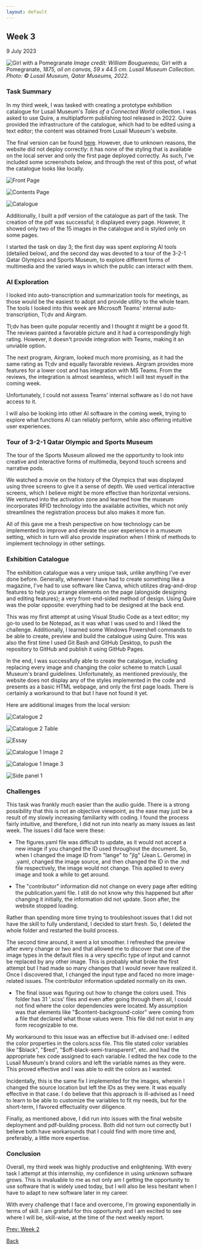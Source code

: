 ```yaml
---
layout: default
---
```


## Week 3
9 July 2023

![Girl with a Pomegranate](/assets/images/img.jpg)
*Image credit: William Bouguereau,* Girl with a Pomegranate, *1875, oil on canvas, 59 x 44.5 cm. Lusail Museum Collection. Photo: © Lusail Museum, Qatar Museums, 2022.*

### Task Summary

In my third week, I was tasked with creating a prototype exhibition catalogue for Lusail Museum's *Tales of a Connected World* collection. I was asked to use Quire, a multiplatform publishing tool released in 2022. Quire provided the infrastructure of the catalogue, which had to be edited using a text editor; the content was obtained from Lusail Museum's website.

The final version can be found [here](https://amamah-qm.github.io/exhibition-catalogue/). However, due to unknown reasons, the website did not deploy correctly: it has none of the styling that is available on the local server and only the first page deployed correctly. As such, I've included some screenshots below, and through the rest of this post, of what the catalogue looks like locally.

![Front Page](/assets/images/frontpg.jpg)

![Contents Page](/assets/images/contents.jpg)

![Catalogue](/assets/images/cat.jpg)

Additionally, I built a pdf version of the catalogue as part of the task. The creation of the pdf was successful; it displayed every page. However, it showed only two of the 15 images in the catalogue and is styled only on some pages.

I started the task on day 3; the first day was spent exploring AI tools (detailed below), and the second day was devoted to a tour of the 3-2-1 Qatar Olympics and Sports Museum, to explore different forms of multimedia and the varied ways in which the public can interact with them. 

### AI Exploration

I looked into auto-transcription and summarization tools for meetings, as those would be the easiest to adopt and provide utility to the whole team. The tools I looked into this week are Microsoft Teams' internal auto-transcription, Tl;dv and Airgram. 

Tl;dv has been quite popular recently and I thought it might be a good fit. The reviews painted a favorable picture and it had a correspondingly high rating. However, it doesn't provide integration with Teams, making it an unviable option.

The next program, Airgram, looked much more promising, as it had the same rating as Tl;dv and equally favorable reviews. Airgram provides more features for a lower cost and has integration with MS Teams. From the reviews, the integration is almost seamless, which I will test myself in the coming week.

Unfortunately, I could not assess Teams' internal software as I do not have access to it.

I will also be looking into other AI software in the coming week, trying to explore what functions AI can reliably perform, while also offering intuitive user experiences.

### Tour of 3-2-1 Qatar Olympic and Sports Museum

The tour of the Sports Museum allowed me the opportunity to look into creative and interactive forms of multimedia, beyond touch screens and narrative pods.

We watched a movie on the history of the Olympics that was displayed using three screens to give it a sense of depth. We used vertical interactive screens, which I believe might be more effective than horizontal versions. We ventured into the activation zone and learned how the museum incorporates RFID technology into the available activities, which not only streamlines the registration process but also makes it more fun.

All of this gave me a fresh perspective on how technology can be implemented to improve and elevate the user experience in a museum setting, which in turn will also provide inspiration when I think of methods to implement technology in other settings.

### Exhibition Catalogue

The exhibition catalogue was a very unique task, unlike anything I've ever done before. Generally, whenever I have had to create something like a magazine, I've had to use software like Canva, which utilizes drag-and-drop features to help you arrange elements on the page (alongside designing and editing features); a very front-end-sided method of design. Using Quire was the polar opposite: everything had to be designed at the back end. 

This was my first attempt at using Visual Studio Code as a text editor; my go-to used to be Notepad, as it was what I was used to and I liked the challenge. Additionally, I learned some Windows Powershell commands to be able to create, preview and build the catalogue using Quire. This was also the first time I used Git Bash and GitHub Desktop, to push the repository to GitHub and publish it using GitHub Pages.

In the end, I was successfully able to create the catalogue, including replacing every image and changing the color scheme to match Lusail Museum's brand guidelines. Unfortunately, as mentioned previously, the website does not display any of the styles implemented in the code and presents as a basic HTML webpage, and only the first page loads. There is certainly a workaround to that but I have not found it yet.

Here are additional images from the local version:

![Catalogue 2](/assets/images/cat2.jpg)

![Catalogue 2 Table](/assets/images/cat2table.jpg)

![Essay](/assets/images/essay.jpg)

![Catalogue 1 Image 2](/assets/images/cat1img2.jpg)

![Catalogue 1 Image 3](/assets/images/cat1img3.jpg)

![Side panel 1](/assets/images/sidepanel.jpg)

### Challenges

This task was frankly much easier than the audio guide. There is a strong possibility that this is not an objective viewpoint, as the ease may just be a result of my slowly increasing familiarity with coding. I found the process fairly intuitive, and therefore, I did not run into nearly as many issues as last week. The issues I did face were these:

- The figures.yaml file was difficult to update, as it would not accept a new image if you changed the ID used throughout the document. So, when I changed the image ID from "lange" to "jlg" (Jean L. Gerome) in .yaml, changed the image source, and then changed the ID in the .md file respectively, the image would not change. This applied to every image and took a while to get around.
  
- The "contributor" information did not change on every page after editing the publication.yaml file. I still do not know why this happened but after changing it initially, the information did not update. Soon after, the website stopped loading.

Rather than spending more time trying to troubleshoot issues that I did not have the skill to fully understand, I decided to start fresh. So, I deleted the whole folder and restarted the build process.

The second time around, it went a lot smoother. I refreshed the preview after every change or two and that allowed me to discover that one of the image types in the default files is a very specific type of input and cannot be replaced by any other image. This is probably what broke the first attempt but I had made so many changes that I would never have realized it. Once I discovered that, I changed the input type and faced no more image-related issues. The contributor information updated normally on its own.

- The final issue was figuring out how to change the colors used. This folder has 31 '.scss' files and even after going through them all, I could not find where the color dependencies were located. My assumption was that elements like "$content-background-color" were coming from a file that declared what those values were. This file did not exist in any form recognizable to me.

My workaround to this issue was an effective but ill-advised one: I edited the color properties in the colors.scss file. This file stated color variables like "$black", "$red", "$off-black-semi-transparent", etc. and had the appropriate hex code assigned to each variable. I edited the hex code to the Lusail Museum's brand colors and left the variable names as they were. This proved effective and I was able to edit the colors as I wanted. 

Incidentally, this is the same fix I implemented for the images, wherein I changed the source location but left the IDs as they were. It was equally effective in that case. I do believe that this approach is ill-advised as I need to learn to be able to customize the variables to fit my needs, but for the short-term, I favored effectuality over diligence.

Finally, as mentioned above, I did run into issues with the final website deployment and pdf-building process. Both did not turn out correctly but I believe both have workarounds that I could find with more time and, preferably, a little more expertise.
 
### Conclusion

Overall, my third week was highly productive and enlightening. With every task I attempt at this internship, my confidence in using unknown software grows. This is invaluable to me as not only am I getting the opportunity to use software that is widely used today, but I will also be less hesitant when I have to adapt to new software later in my career. 

With every challenge that I face and overcome, I'm growing exponentially in terms of skill. I am grateful for this opportunity and I am excited to see where I will be, skill-wise, at the time of the next weekly report.

  
[Prev: Week 2](./Week-2.html)

[Back](./)
